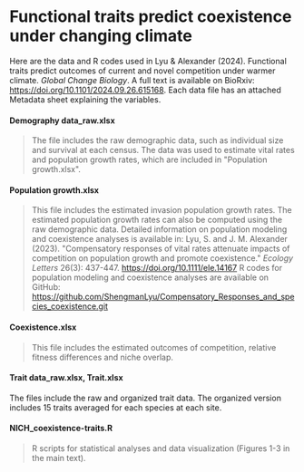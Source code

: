 # Functional traits predict coexistence under changing climate
Here are the data and R codes used in Lyu & Alexander (2024). Functional traits predict outcomes of current and novel competition under warmer climate. *Global Change Biology*. A full text is available on BioRxiv: https://doi.org/10.1101/2024.09.26.615168. Each data file has an attached Metadata sheet explaining the variables.

#### Demography data_raw.xlsx
> The file includes the raw demographic data, such as individual size and survival at each census. The data was used to estimate vital rates and population growth rates, which are included in "Population growth.xlsx". 

#### Population growth.xlsx
> This file includes the estimated invasion population growth rates. The estimated population growth rates can also be computed using the raw demographic data. Detailed information on population modeling and coexistence analyses is available in: Lyu, S. and J. M. Alexander (2023). "Compensatory responses of vital rates attenuate impacts of competition on population growth and promote coexistence." *Ecology Letters* 26(3): 437-447. https://doi.org/10.1111/ele.14167 R codes for population modeling and coexistence analyses are available on GitHub: https://github.com/ShengmanLyu/Compensatory_Responses_and_species_coexistence.git 

#### Coexistence.xlsx
> This file includes the estimated outcomes of competition, relative fitness differences and niche overlap.

#### Trait data_raw.xlsx, Trait.xlsx
The files include the raw and organized trait data. The organized version includes 15 traits averaged for each species at each site.

#### NICH_coexistence-traits.R
> R scripts for statistical analyses and data visualization (Figures 1-3 in the main text).
